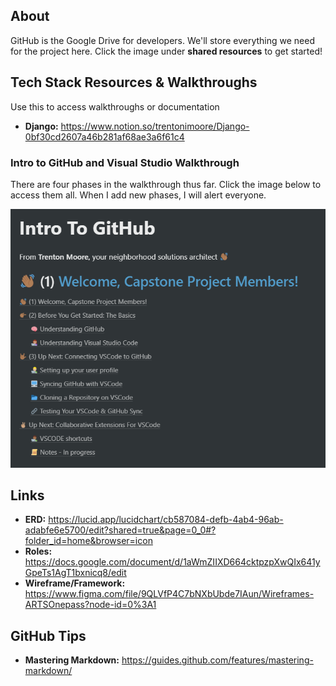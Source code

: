 ## About

GitHub is the Google Drive for developers. We'll store everything we need for the project here. Click the image under **shared resources** to get started!

## Tech Stack Resources & Walkthroughs
Use this to access walkthroughs or documentation

- **Django:** https://www.notion.so/trentonimoore/Django-0bf30cd2607a46b281af68ae3a6f61c4


### Intro to GitHub and Visual Studio Walkthrough
There are four phases in the walkthrough thus far. Click the image below to access them all. When I add new phases, I will alert everyone.

[![Walkthrough](group_assets/GitHub_Intro.png "GitHub Walkthrough")](https://www.notion.so/trentonimoore/Intro-To-GitHub-e972a223ac684ed2933d821c9dbc0f0f)

## Links
- **ERD:** https://lucid.app/lucidchart/cb587084-defb-4ab4-96ab-adabfe6e5700/edit?shared=true&page=0_0#?folder_id=home&browser=icon
- **Roles:** https://docs.google.com/document/d/1aWmZIIXD664cktpzpXwQIx641yGpeTs1AgT1bxnicq8/edit
- **Wireframe/Framework:** https://www.figma.com/file/9QLVfP4C7bNXbUbde7IAun/Wireframes-ARTSOnepass?node-id=0%3A1

## GitHub Tips
- **Mastering Markdown:** https://guides.github.com/features/mastering-markdown/
